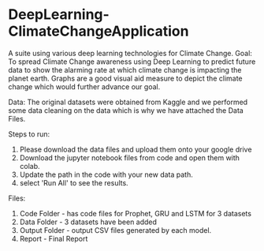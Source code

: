 # DeepLearning-ClimateChangeApplication
A suite using various deep learning technologies for Climate Change.
Goal: To spread Climate Change awareness using Deep Learning to predict future data to show the alarming rate at which climate change is impacting the planet earth. 
Graphs are a good visual aid measure to depict the climate change which would further advance our goal. 

Data:
The original datasets were obtained from Kaggle and we performed some data cleaning on the data which is why we have attached the Data Files. 

Steps to run:
1. Please download the data files and upload them onto your google drive
2. Download the jupyter notebook files from code and open them with colab.
3. Update the path in the code with your new data path. 
4. select 'Run All' to see the results. 

Files:
1. Code Folder - has code files for Prophet, GRU and LSTM for 3 datasets
2. Data Folder - 3 datasets have been added
3. Output Folder - output CSV files generated by each model. 
4. Report - Final Report
